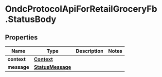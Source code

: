 # OndcProtocolApiForRetailGroceryFb.StatusBody

## Properties
Name | Type | Description | Notes
------------ | ------------- | ------------- | -------------
**context** | [**Context**](Context.md) |  | 
**message** | [**StatusMessage**](StatusMessage.md) |  | 
